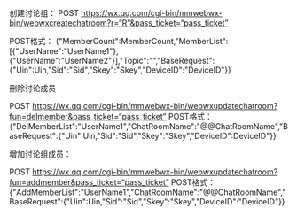创建讨论组：
POST
https://wx.qq.com/cgi-bin/mmwebwx-bin/webwxcreatechatroom?r=“R”&pass_ticket=“pass_ticket”

POST格式：
{"MemberCount":MemberCount,"MemberList":[{"UserName":"UserName1"},{"UserName":"UserName2"}],"Topic":"","BaseRequest":{"Uin":Uin,"Sid":"Sid","Skey":"Skey","DeviceID":"DeviceID"}}


删除讨论成员

POST
https://wx.qq.com/cgi-bin/mmwebwx-bin/webwxupdatechatroom?fun=delmember&pass_ticket=“pass_ticket”
POST格式：
{"DelMemberList":"UserName1","ChatRoomName":"@@ChatRoomName","BaseRequest":{"Uin":Uin,"Sid":"Sid","Skey":"Skey","DeviceID":DeviceID"}}



增加讨论组成员：

POST
https://wx.qq.com/cgi-bin/mmwebwx-bin/webwxupdatechatroom?fun=addmember&pass_ticket=“pass_ticket”
POST格式：
{"AddMemberList":"UserName1","ChatRoomName":"@@ChatRoomName","BaseRequest":{"Uin":Uin,"Sid":"Sid","Skey":"Skey","DeviceID":"DeviceID"}}
